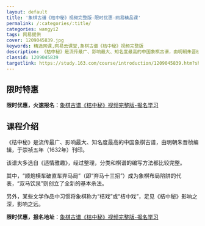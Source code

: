 ```yaml
---
layout: default
title: '象棋古谱《桔中秘》视频完整版-限时优惠-网易精品课'
permalink: /:categories/:title/
categories: wangyi2
tags: 网易提供
cover: 1209045839.jpg
keywords: 精选网课,网易云课堂,象棋古谱《桔中秘》视频完整版
description: 《桔中秘》是流传最广、影响最大、知名度最高的中国象棋古谱，由明朝朱晋桢编辑，于崇祯五年（1632年）刊印。该谱大多选自《
classid: 1209045839
targetlink: https://study.163.com/course/introduction/1209045839.htm?share=1&shareId=1025206652&utm_campaign=share&utm_medium=iphoneShare&utm_source=&utm_u=1025206652
---
```


## 限时特惠

**限时优惠，火速报名**：[象棋古谱《桔中秘》视频完整版-报名学习](https://study.163.com/course/introduction/1209045839.htm?share=1&shareId=1025206652&utm_campaign=share&utm_medium=iphoneShare&utm_source=&utm_u=1025206652)

## 课程介绍

《桔中秘》是流传最广、影响最大、知名度最高的中国象棋古谱，由明朝朱晋桢编辑，于崇祯五年（1632年）刊印。



该谱大多选自《适情雅趣》，经过整理，分类和棋谱的编写方法都比较完整。



其中，“顺炮横车破直车弃马局”（即“弃马十三招”）成为象棋布局陷阱的代表，“双马饮泉”则创立了全新的基本杀法。



另外，某些文学作品中习惯将象棋称为“桔戏”或“桔中戏”，足见《桔中秘》影响之深，影响之远。

**限时优惠，报名地址**：[象棋古谱《桔中秘》视频完整版-报名学习](https://study.163.com/course/introduction/1209045839.htm?share=1&shareId=1025206652&utm_campaign=share&utm_medium=iphoneShare&utm_source=&utm_u=1025206652)

